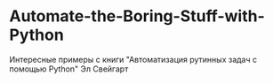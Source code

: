 # Automate-the-Boring-Stuff-with-Python
Интересные примеры с книги "Автоматизация рутинных задач с помощью Python"  Эл Свейгарт
